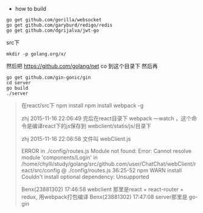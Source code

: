 * how to build
```
go get github.com/gorilla/websocket
go get github.com/garyburd/redigo/redis
go get github.com/dgrijalva/jwt-go
```

src下
```
mkdir -p golang.org/x/
```
然后把 https://github.com/golang/net co 到这个目录下
然后再
```
go get github.com/gin-gonic/gin
cd server
go build
./server
```


>在react/src下 npm install
>npm install webpack -g
>
>zhj 2015-11-16 22:06:49
>完后在react目录下  webpack —watch ，这个命令是编译react下的js保存到 webclient/statis/js/目录下 
>
>zhj 2015-11-16 22:06:58
>文件叫 webClient.js
>
>ERROR in ./config/routes.js
>Module not found: Error: Cannot resolve module 'components/Login' in /home/chylli/study/golang/src/github.com/user/ChatChat/webClient/react/src/config
> @ ./config/routes.js 36:25-52
> npm WARN install Couldn't install optional dependency: Unsupported
>
>Benx(23881302) 17:46:58 
>webclient 那里是react + react-router + redux, 用webpack打包编译
>Benx(23881302) 17:47:08 
>server那里是 go-gin
